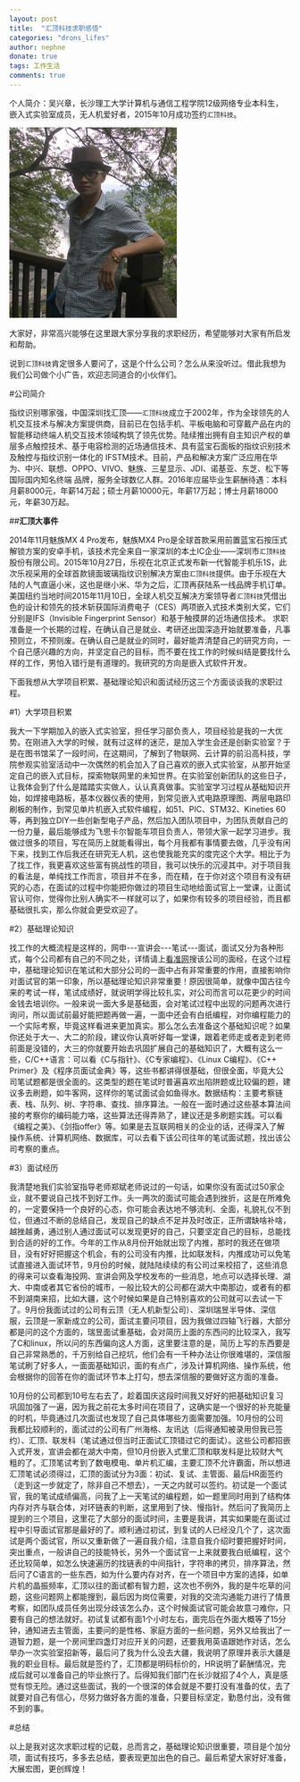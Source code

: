 ```yaml
---
layout: post
title:  "汇顶科技求职感悟"
categories: "drons_lifes"
author: nephne
donate: true
tags: 工作生活
comments: true
---
```

个人简介：吴兴章，长沙理工大学计算机与通信工程学院12级网络专业本科生，嵌入式实验室成员，无人机爱好者，2015年10月成功签约`汇顶科技`。

<!--more-->

![My helpful screenshot](/assets/screenshot.png)

大家好，非常高兴能够在这里跟大家分享我的求职经历，希望能够对大家有所启发和帮助。

说到`汇顶科技`肯定很多人要问了，这是个什么公司？怎么从来没听过。借此我想为我们公司做个小广告，欢迎志同道合的小伙伴们。

#公司简介

指纹识别哪家强，中国深圳找汇顶——`汇顶科技`成立于2002年，作为全球领先的人机交互技术与解决方案提供商，目前已在包括手机、平板电脑和可穿戴产品在内的智能移动终端人机交互技术领域构筑了领先优势。陆续推出拥有自主知识产权的单层多点触控技术、基于电容检测的近场通信技术、具有蓝宝石面板的指纹识别技术及触控与指纹识别一体化的 IFSTM技术。目前，产品和解决方案广泛应用在华为、中兴、联想、OPPO、VIVO、魅族、三星显示、JDI、诺基亚、东芝、松下等国际国内知名终端 品牌，服务全球数亿人群。2016年应届毕业生薪酬待遇：本科月薪8000元，年薪14万起；硕士月薪10000元，年薪17万起；博士月薪18000元，年薪30万起。

##**汇顶大事件**

2014年11月魅族MX 4 Pro发布，魅族MX4 Pro是全球首款采用前置蓝宝石按压式解锁方案的安卓手机，该技术完全来自一家深圳的本土IC企业——深圳市`汇顶科技`股份有限公司。2015年10月27日，乐视在北京正式发布新一代智能手机乐1S，此次乐视采用的全球首款镜面玻璃指纹识别解决方案由`汇顶科技`提供。由于乐视在大陆的人气直逼小米，这也是继小米、华为之后，汇顶再获陆系一线品牌手机订单。美国纽约当地时间2015年11月10日，全球人机交互解决方案领导者`汇顶科技`凭借出色的设计和领先的技术斩获国际消费电子（CES）两项嵌入式技术类别大奖，它们分别是IFS（Invisible Fingerprint Sensor）和基于触摸屏的近场通信技术。
求职准备是一个长期的过程，在确认自己是就业、考研还出国深造开始就要准备，凡事预则立，不预则废。在确认自己是就业的同时，最好能弄清楚自己的研究方向，一个自己感兴趣的方向，并坚定自己的目标，而不要在找工作的时候纠结是要找什么样的工作，男怕入错行是有道理的。我研究的方向是嵌入式软件开发。

下面我想从大学项目积累、基础理论知识和面试经历这三个方面谈谈我的求职过程。

#1）大学项目积累

我大一下学期加入的嵌入式实验室，担任学习部负责人，项目经验是我的一大优势。在刚进入大学的时候，就有过这样的迷茫，是加入学生会还是创新实验室？于是在图书馆呆了一段时间，在这期间，了解到了物联网、云计算的前沿高科技，学院参观实验室活动中一次偶然的机会加入了自己喜欢的嵌入式实验室，从那开始坚定自己的嵌入式目标，探索物联网里的未知世界。在实验室创新团队的这些日子，让我体会到了什么是踏踏实实做人，认认真真做事。实验室学习过程从基础知识开始，如焊接电路板，基本仪器仪表的使用，到常见嵌入式电路原理图、两层电路印刷板的制作，到常见单片机嵌入式软件编程，如51、PIC、STM32、Kineties 60等，再到独立DIY一些创新型电子产品，然后加入团队项目中，为团队贡献自己的一份力量，最后能够成为飞思卡尔智能车项目负责人，带领大家一起学习进步。我做过很多的项目，写在简历上就能看得出，每个月我都有事情要去做，几乎没有闲下来，找到工作后我还在研究无人机，这也使我能充实的度完这个大学。相比于为了找工作，我更喜欢这些富有挑战性的项目，我可以快乐的沉浸其中。对于项目我的看法是，单纯找工作而言，项目并不在多，而在精，在于你对这个项目有没有研究的心态，在面试的过程中你能把你做过的项目生动地给面试官上一堂课，让面试官认可你，觉得你比别人确实不一样就可以了，如果你有较多的项目经验，而且都基础很扎实，那么你就会更受欢迎了。

#2）基础理论知识

找工作的大概流程是这样的，网申---宣讲会---笔试---面试，面试又分为各种形式，每个公司都有自己的不同之处，详情请上[看准网][看准网]搜该公司的面经，在这个过程中，基础理论知识在笔试和大部分公司的一面中占有非常重要的作用，直接影响你对面试官的第一印象，所以基础理论知识非常重要！原因很简单，就像中国古往今来的考试一样，笔试成绩好，就说明学得比较扎实，对公司而言可以花更少的时间金钱去培训你。一般来说一面大多是基础面，会对笔试过程中出现的问题再次进行询问，所以面试前最好能把题再做一遍，一面中还会有白纸编程，对你编程能力的一个实际考察，毕竟这样看进来更加真实。那么怎么去准备这个基础知识呢？如果你还处于大一、大二的阶段，建议你认真听好每一堂课，跟着老师走或者走到老师前面是没错的，大三的你就要开始去巩固扩展自己的基础知识了，大概有这么一些，C/C++语言：可以看《C与指针》、《C专家编程》、《Linux C编程》、《C++ Primer》及《程序员面试金典》等，这些书都讲得很基础，但很全面，毕竟大公司笔试题都是很全面的。这类型的题在笔试时普遍喜欢出陷阱题或比较偏的题，建议多去刷题，如牛客网，这样你的笔试面试会如鱼得水。数据结构：主要考察链表、栈、队列、树、字符串、查找、排序算法。一般在一面时通过这些基本算法间接的考察你的编码能力咯，这些算法还得弄熟了，建议还是多刷题实践。可以看《编程之美》、《剑指offer》等。如果是去互联网相关的企业的话，还得深入了解操作系统、计算机网络、数据库，可以去看下该公司往年的笔试面试题，找出该公司考察的重点。

#3）面试经历

我清楚地我们实验室指导老师郑斌老师说过的一句话，如果你没有面试过50家企业，就不要说自己找不到好工作。头一两次的面试可能会遇到挫折，这是在所难免的，一定要保持一个良好的心态，你可能会表达地不够流利、全面，礼貌礼仪不到位，但通过不断的总结自己，发现自己的缺点不足并及时改正，正所谓缺啥补啥，越挫越勇，通过别人通过面试可以发现更好的自己，只要坚定自己的目标，总能找到合适的好的工作。今年的工作从8月份开始就出现了内推，那时的我还在做项目，没有好好把握这个机会，有的公司没有内推，比如联发科，内推成功可以免笔试直接进入面试环节，9月份的时候，就陆陆续续的有公司过来校招了，这些消息的得来可以查看海投网、宣讲会网及学校发布的一些消息，地点可以选择长理、湖大、中南或者其它省份的城市，一般比较大的公司都在湖大中南那边，或者有的都不到湖南来招，比如大疆，这个时候如果是自己特别喜欢的公司就可以去试一下了。9月份我面试过的公司有云顶（无人机新型公司）、深圳瑞昱半导体、深信服，云顶是一家新成立的公司，面试主要问项目，因为我做过四轴飞行器，大部分都是问的这个方面的，瑞昱面试重基础，会对简历上面的东西问的比较深入，我写了C和linux，所以问的东西偏向这人方面，这里要注意的是，简历上写的东西要是自己非常熟悉的，千万别给自己挖坑，他们会有一千种办法让你很难堪的，深信服笔试刷了好多人，一面面基础知识，面的有点广，涉及计算机网络、操作系统，他会根据你的回答在你的面试环节本上打勾，想去深信服的要做好这方面的准备。

10月份的公司都到10号左右去了，趁着国庆这段时间我又好好的把基础知识复习巩固加强了一遍，因为我之前花太多时间在项目了，这确实是一个很好的补充能量的时机，毕竟通过几次面试也发现了自己具体哪些方面需要加强。10月份的公司我都比较顺利的，面试过的公司有广州海格、友讯达（后得通知被录用但我已签约）、汇顶、联发科（笔试通过但当时正面试汇顶错过它的面试）。这些公司都招嵌入式开发，宣讲会都在湖大中南，但10月份嵌入式里汇顶和联发科是比较财大气粗的了。汇顶笔试考到了数电模电、单片机汇编，主要汇顶不允许霸面，所以想进汇顶笔试必须得过，汇顶的面试分为3面：初试、复试、主管面、最后HR面签约（走到这一步就定了，除非自己不想去），一天之内就可以签约。初试是一个面试官，我的笔试成绩偏高，问我了上一天笔试的编程题，如一题里同时用到了结构体内存对齐与联合体，对环链表的判断，这里用到了快、慢指针。然后问了我简历上提到的三个项目，这里花了大部分的面试时间，主要是我讲，其实如果能在面试过程中引导面试官那是最好的了。顺利通过初试，到复试的人已经没几个了，这次面试是两个面试官，所以又重新做了一遍自我介绍，注意自我介绍时要把握好时间，突出重点，一般讲自己的技能特长，另外一个面试官一上来就要我白纸编程，这个还比较简单，如怎么快速遍历的找链表的中间指针，字符串的拷贝，排序算法，然后问了C语言的一些东西，如为什么要内存对齐，在一个项目中方案的选择，如单片机的晶振频率，汇顶以往的面试都有智力题，这次也不例外，我的是牛吃草的问题，这些问题网上都能搜到，最后因为岗位需要，对我的交流沟通能力进行了情景考察，如团队成员任务出现分歧该怎么办，这个时候面试官可能会故意刁难你，只要有自己的想法就好。初试复试都有面1个小时左右，面完后在外面大概等了15分钟，通知进去主管面，主要问的是性格、家庭方面的一些问题，另外又给我出了一道智力题，是一个房间里四盏灯对应开关的问题，还要我用英语跟她作对话，怎么举办一次实验室招新等，最后问了我为什么没去大疆，我说明了原理并表示大疆是我的职业目标。最后就是签约了，汇顶都是明码标价的，HR说明了薪酬情况，完成后就可以准备自己的毕业旅行了。后得知我们部门在长沙就招了4个人，真是感觉有惊无险。通过这些面试，我的一个很深的体会就是不要打没有准备的仗，去了就要对自己有信心，尽努力做好各方面的准备，只要目标坚定，勤恳付出，没有做不到的事。

#总结

以上是我对这次求职过程的记载，总而言之，基础理论知识很重要，项目是个加分项，面试有技巧，多多去总结，要表现更加出色的自己。最后希望大家好好准备，大展宏图，更创辉煌！

[看准网]: http://www.kanzhun.com/